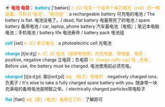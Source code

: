 ☀ <font color="red">**电池 电荷：**</font>
<font color="sky blue">**battery**</font> ['bætərɪ] 
<font color="orange">n. [C] 包含一个或多个单芯电池（cell）的一种装置，可称为“电池”、“电池组”：</font>a rechargeable battery 可充电的电池 / The battery is flat. 电池没电了。/ dead, flat battery 电量用完了的电池 / spare battery 备用电池 / car, laptop, phone battery 汽车蓄电池（电瓶）；笔记本电脑电池；手机电池 / battery life 电池寿命 / battery pack 电池组

<font color="sky blue">**cell**</font> [sel] 
<font color="orange">n. [C] 单芯电池：</font>a photoelectric cell 光电池

<font color="sky blue">**charge**</font> [tʃɑːdӡ] 
<font color="orange">n. [C, U] 电池（或带电物质）的充电量、带电量、电荷：</font>positive, negative charge 正电荷；负电荷 <font color="orange">vt. charge (sth) (up) 给…充电：</font>Before use, the battery must be charged. 电池使用前必须充电。
           
<font color="sky blue">**charged**</font> [tʃɑ:dʒd; 美tʃɑrdʒd]
<font color="orange">adj.（粒子）带电的：</font>negatively charged ions. 负离子 / It's wise to take a fully charged spare battery with you. 随身带一块充满电的备用电池是明智之举。/ electrically charged particles带电粒子

<font color="sky blue">**flat**</font> [flæt] 
<font color="orange">adj. [英]（电池）电用完了的：</font>了解即可
